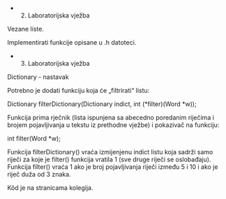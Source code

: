 - 2. Laboratorijska vježba

Vezane liste.

Implementirati funkcije opisane u .h datoteci.

- 3. Laboratorijska vježba

Dictionary - nastavak


Potrebno je dodati funkciju koja će „filtrirati“ listu:

Dictionary filterDictionary(Dictionary indict, int (*filter)(Word *w));

Funkcija prima rječnik (lista ispunjena sa abecedno poredanim riječima
i brojem pojavljivanja u tekstu iz prethodne vježbe) i pokazivač na
funkciju:

int filter(Word *w);

Funkcija filterDictionary() vraća izmijenjenu indict listu koja sadrži
samo riječi za koje je filter() funkcija vratila 1 (sve druge riječi
se oslobađaju). Funkcija filter() vraća 1 ako je broj pojavljivanja
riječi između 5 i 10 i ako je riječ duža od 3 znaka.

Kôd je na stranicama kolegija.
